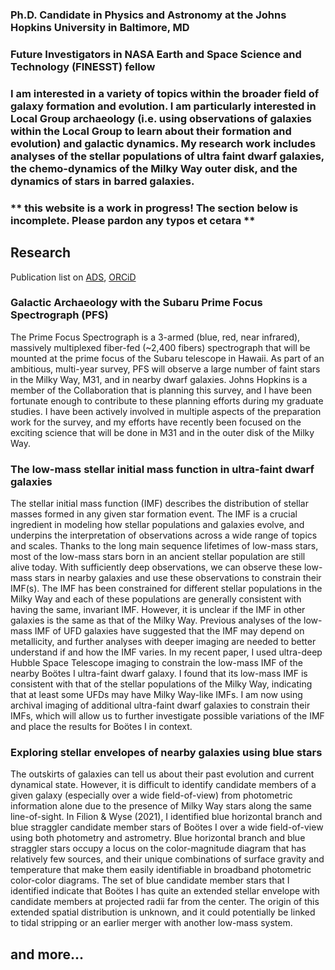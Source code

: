 ### Ph.D. Candidate in Physics and Astronomy at the Johns Hopkins University in Baltimore, MD
### Future Investigators in NASA Earth and Space Science and Technology (FINESST) fellow

### I am interested in a variety of topics within the broader field of galaxy formation and evolution. I am particularly interested in Local Group archaeology (i.e. using observations of galaxies within the Local Group to learn about their formation and evolution) and galactic dynamics. My research work includes analyses of the stellar populations of ultra faint dwarf galaxies, the chemo-dynamics of the Milky Way outer disk, and the dynamics of stars in barred galaxies. 

### ** this website is a work in progress! The section below is incomplete. Please pardon any typos et cetara **
## Research
Publication list on [ADS](https://ui.adsabs.harvard.edu/search/fq=%7B!type%3Daqp%20v%3D%24fq_database%7D&fq_database=database%3A%20astronomy&q=author%3A(%22filion%2C%20c%22)&sort=date%20desc%2C%20bibcode%20desc&p_=0), [ORCiD](https://orcid.org/0000-0001-5522-5029)

### Galactic Archaeology with the Subaru Prime Focus Spectrograph (PFS)
The Prime Focus Spectrograph is a 3-armed (blue, red, near infrared), massively multiplexed fiber-fed (~2,400 fibers) spectrograph that will be mounted at the prime focus of the Subaru telescope in Hawaii. As part of an ambitious, multi-year survey, PFS will observe a large number of faint stars in the Milky Way, M31, and in nearby dwarf galaxies. Johns Hopkins is a member of the Collaboration that is planning this survey, and I have been fortunate enough to contribute to these planning efforts during my graduate studies. I have been actively involved in multiple aspects of the preparation work for the survey, and my efforts have recently been focused on the exciting science that will be done in M31 and in the outer disk of the Milky Way.


### The low-mass stellar initial mass function in ultra-faint dwarf galaxies
The stellar initial mass function (IMF) describes the distribution of stellar masses formed in any given star formation event. The IMF is a crucial ingredient in modeling how stellar populations and galaxies evolve, and underpins the interpretation of observations across a wide range of topics and scales. Thanks to the long main sequence lifetimes of low-mass stars, most of the low-mass stars born in an ancient stellar population are still alive today. With sufficiently deep observations, we can observe these low-mass stars in nearby galaxies and use these observations to constrain their IMF(s). The IMF has been constrained for different stellar populations in the Milky Way and each of these populations are generally consistent with having the same, invariant IMF. However, it is unclear if the IMF in other galaxies is the same as that of the Milky Way. Previous analyses of the low-mass IMF of UFD galaxies have suggested that the IMF may depend on metallicity, and further analyses with deeper imaging are needed to better understand if and how the IMF varies. In my recent paper, I used ultra-deep Hubble Space Telescope imaging to constrain the low-mass IMF of the nearby Boötes I ultra-faint dwarf galaxy. I found that its low-mass IMF is consistent with that of the stellar populations of the Milky Way, indicating that at least some UFDs may have Milky Way-like IMFs. I am now using archival imaging of additional ultra-faint dwarf galaxies to constrain their IMFs, which will allow us to further investigate possible variations of the IMF and place the results for Boötes I in context.

### Exploring stellar envelopes of nearby galaxies using blue stars
The outskirts of galaxies can tell us about their past evolution and current dynamical state. However, it is difficult to identify candidate members of a given galaxy (especially over a wide field-of-view) from photometric information alone due to the presence of Milky Way stars along the same line-of-sight. In Filion & Wyse (2021), I identified blue horizontal branch and blue straggler candidate member stars of Boötes I over a wide field-of-view using both photometry and astrometry. Blue horizontal branch and blue straggler stars occupy a locus on the color-magnitude diagram that has relatively few sources, and their unique combinations of surface gravity and temperature that make them easily identifiable in broadband photometric color-color diagrams. The set of blue candidate member stars that I identified indicate that Boötes I has quite an extended stellar envelope with candidate members at projected radii far from the center. The origin of this extended spatial distribution is unknown, and it could potentially be linked to tidal stripping or an earlier merger with another low-mass system. 

## and more...
